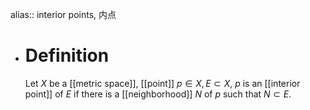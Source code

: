 alias:: interior points, 内点

- # Definition
  Let $X$ be a [[metric space]], [[point]] $p\in X, E\subset X$,
  $p$ is an [[interior point]] of $E$ if there is a [[neighborhood]] $N$ of $p$ such that $N\subset E$.